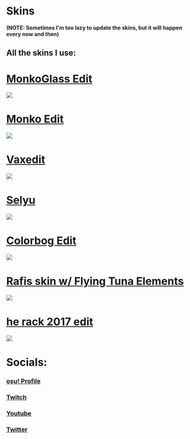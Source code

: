 # Skins 
**(NOTE: Sometimes I'm too lazy to update the skins, but it will happen every now and then)**

## **All the skins I use:**
# [MonkoGlass Edit](https://rektygon.s-ul.eu/GNlOhItr)
![](https://i.imgur.com/yDZozFd.jpg)
<br>
# [Monko Edit](https://rektygon.s-ul.eu/LpO3ZXOQ)
![](https://i.imgur.com/6RpAgPr.png)
<br>
# [Vaxedit](https://rektygon.s-ul.eu/pekpQrxb)
![](https://i.imgur.com/cfUT2Hl.png)
<br>
# [Selyu](https://rektygon.s-ul.eu/jwcqinVI)
![](https://i.imgur.com/uwfrsMO.jpg)
<br>
# [Colorbog Edit ](https://rektygon.s-ul.eu/j7ChbvC2)
![](https://i.imgur.com/kqr6iUy.jpg)
<br>
# [Rafis skin w/ Flying Tuna Elements](https://rektygon.s-ul.eu/WUFtnddq)
![](https://i.imgur.com/bnsAgHU.jpg)
<br>
# [he rack 2017 edit](https://rektygon.s-ul.eu/L9wppK4i)
![](https://i.imgur.com/RjZ45VI.jpg)
<br>

# **Socials:**
### [osu! Profile](https://osu.ppy.sh/users/7813296)
### [Twitch](https://www.twitch.tv/rektygon)
### [Youtube](https://www.youtube.com/watch?v=Ni0-j24AIYw&t=227s)
### [Twitter](https://twitter.com/Rektygon)


 



